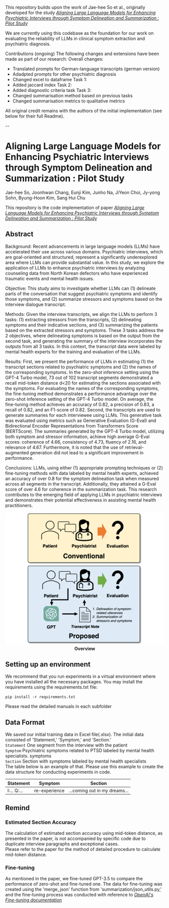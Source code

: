 This repository builds upon the work of Jae-hee So et al., originally developed for the study *[Aligning Large Language Models for Enhancing Psychiatric Interviews through Symptom Delineation and Summarization : Pilot Study](https://formative.jmir.org/2024/1/e58418/)* 

We are currently using this codebase as the foundation for our work on evaluating the reliability of LLMs in clinical symptom extraction and psychiatric diagnosis. 

Contributions (ongoing)
The following changes and extensions have been made as part of our research:
Overall changes:
- Translated prompts for German-language transcripts (german version)
- Adadpted prompts for other psychiatric diagnosis
- Changed excel to dataframe
Task 1:
- Added jaccard index
Task 2:
- Added diagnostic criteria task
Task 3:
- Changed summarisation method based on previous tasks
- Changed summarisation metrics to qualitative metrics

All original credit remains with the authors of the initial implementation (see below for their full Readme).

--

# Aligning Large Language Models for Enhancing Psychiatric Interviews through Symptom Delineation and Summarization : Pilot Study

Jae-hee So, Joonhwan Chang, Eunji Kim, Junho Na, JiYeon Choi, Jy-yong Sohn, Byung-Hoon Kim, Sang Hui Chu

This repository is the code implementation of paper *[Aligning Large Language Models for Enhancing Psychiatric Interviews through Symptom Delineation and Summarization : Pilot Study](https://formative.jmir.org/2024/1/e58418/)* 

## Abstract

Background:
Recent advancements in large language models (LLMs) have accelerated their use across various domains. Psychiatric interviews, which are goal-oriented and structured, represent a significantly underexplored area where LLMs can provide substantial value. In this study, we explore the application of LLMs to enhance psychiatric interviews by analyzing counseling data from North Korean defectors who have experienced traumatic events and mental health issues.

Objective:
This study aims to investigate whether LLMs can (1) delineate parts of the conversation that suggest psychiatric symptoms and identify those symptoms, and (2) summarize stressors and symptoms based on the interview dialogue transcript.

Methods:
Given the interview transcripts, we align the LLMs to perform 3 tasks: (1) extracting stressors from the transcripts, (2) delineating symptoms and their indicative sections, and (3) summarizing the patients based on the extracted stressors and symptoms. These 3 tasks address the 2 objectives, where delineating symptoms is based on the output from the second task, and generating the summary of the interview incorporates the outputs from all 3 tasks. In this context, the transcript data were labeled by mental health experts for the training and evaluation of the LLMs.

Results:
First, we present the performance of LLMs in estimating (1) the transcript sections related to psychiatric symptoms and (2) the names of the corresponding symptoms. In the zero-shot inference setting using the GPT-4 Turbo model, 73 out of 102 transcript segments demonstrated a recall mid-token distance d<20 for estimating the sections associated with the symptoms. For evaluating the names of the corresponding symptoms, the fine-tuning method demonstrates a performance advantage over the zero-shot inference setting of the GPT-4 Turbo model. On average, the fine-tuning method achieves an accuracy of 0.82, a precision of 0.83, a recall of 0.82, and an F1-score of 0.82. Second, the transcripts are used to generate summaries for each interviewee using LLMs. This generative task was evaluated using metrics such as Generative Evaluation (G-Eval) and Bidirectional Encoder Representations from Transformers Score (BERTScore). The summaries generated by the GPT-4 Turbo model, utilizing both symptom and stressor information, achieve high average G-Eval scores: coherence of 4.66, consistency of 4.73, fluency of 2.16, and relevance of 4.67. Furthermore, it is noted that the use of retrieval-augmented generation did not lead to a significant improvement in performance.

Conclusions:
LLMs, using either (1) appropriate prompting techniques or (2) fine-tuning methods with data labeled by mental health experts, achieved an accuracy of over 0.8 for the symptom delineation task when measured across all segments in the transcript. Additionally, they attained a G-Eval score of over 4.6 for coherence in the summarization task. This research contributes to the emerging field of applying LLMs in psychiatric interviews and demonstrates their potential effectiveness in assisting mental health practitioners.

<p align="center">
  <img src="imgs/system.png">
  <b>Overview</b>
</p>

## Setting up an environment

We recommend that you run experiments in a virtual environment where you have installed all the necessary packages.
You may install the requirements using the requirements.txt file:
```
pip install -r requirements.txt
```
Please read the detailed manuals in each subfolder

## Data Format

We saved our initial training data in Excel file(.xlsx). The initial data consisted of 'Statement,' 'Symptom,' and 'Section.'<br>
```Statement``` One segment from the interview with the patient <br>
```Symptom```  Psychiatric symptoms related to PTSD labeled by mental health specialists. symptoms <br>
```Section```  Section with symptoms labeled by mental health specialists <br>
The table below is an example of that. Please use this example to create the data structure for conducting experiments in code.

| Statement | Symptom | Section |
| --------- | --------- | --------- |
| I:... Q:...  | re-experience  | ...coming out in my dreams... |

## Remind

### Estimated Section Accuracy

The calculation of estimated section accuracy using mid-token distance, as presented in the paper, is not accompanied by specific code due to duplicate interview paragraphs and exceptional cases. <br> 
Please refer to the paper for the method of detailed procedure to calculate mid-token distance.

### Fine-tuning

As mentioned in the paper, we fine-tuned GPT-3.5 to compare the performance of zero-shot and fine-tuned one. The data for fine-tuning was created using the 'merge_json' function from 'summarization/json_utils.py,' and the fine-tuning process was conducted with reference to *[OpenAI's Fine-tuning documentation](https://platform.openai.com/docs/guides/fine-tuning)*
